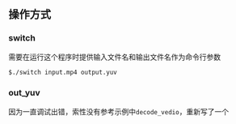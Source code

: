 ## 操作方式

### switch

需要在运行这个程序时提供输入文件名和输出文件名作为命令行参数

```bash
$./switch input.mp4 output.yuv
```



### out_yuv

因为一直调试出错，索性没有参考示例中`decode_vedio`，重新写了一个
